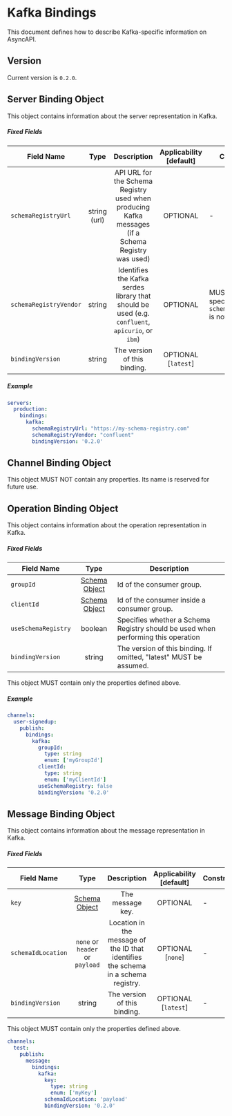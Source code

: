 # Kafka Bindings

This document defines how to describe Kafka-specific information on AsyncAPI.

<a name="version"></a>

## Version

Current version is `0.2.0`.


<a name="server"></a>

## Server Binding Object

This object contains information about the server representation in Kafka.

##### Fixed Fields

Field Name | Type | Description | Applicability [default] | Constraints
---|:---:|:---:|:---:|---
`schemaRegistryUrl` | string (url) | API URL for the Schema Registry used when producing Kafka messages (if a Schema Registry was used) | OPTIONAL | -
`schemaRegistryVendor` | string | Identifies the Kafka serdes library that should be used (e.g. `confluent`, `apicurio`, or `ibm`) | OPTIONAL | MUST NOT be specified if `schemaRegistryUrl` is not specified
<a name="serverBindingObjectBindingVersion"></a>`bindingVersion` | string | The version of this binding. | OPTIONAL [`latest`]

##### Example

```yaml
servers:
  production:
    bindings:
      kafka:
        schemaRegistryUrl: "https://my-schema-registry.com"
        schemaRegistryVendor: "confluent"
        bindingVersion: '0.2.0'
```


<a name="channel"></a>

## Channel Binding Object

This object MUST NOT contain any properties. Its name is reserved for future use.


<a name="operation"></a>

## Operation Binding Object

This object contains information about the operation representation in Kafka.

##### Fixed Fields

Field Name | Type | Description
---|:---:|---
<a name="operationBindingObjectGroupId"></a>`groupId` | [Schema Object][schemaObject] | Id of the consumer group.
<a name="operationBindingObjectClientId"></a>`clientId` | [Schema Object][schemaObject] | Id of the consumer inside a consumer group.
`useSchemaRegistry` | boolean | Specifies whether a Schema Registry should be used when performing this operation
<a name="operationBindingObjectBindingVersion"></a>`bindingVersion` | string | The version of this binding. If omitted, "latest" MUST be assumed.

This object MUST contain only the properties defined above.

##### Example

```yaml
channels:
  user-signedup:
    publish:
      bindings:
        kafka:
          groupId:
            type: string
            enum: ['myGroupId']
          clientId:
            type: string
            enum: ['myClientId']
          useSchemaRegistry: false
          bindingVersion: '0.2.0'
```


<a name="message"></a>

## Message Binding Object

This object contains information about the message representation in Kafka.

##### Fixed Fields

Field Name | Type | Description | Applicability [default] | Constraints
---|:---:|:---:|:---:|---
<a name="messageBindingObjectKey"></a>`key` | [Schema Object][schemaObject] | The message key. | OPTIONAL | -
`schemaIdLocation` | `none` or `header` or `payload` | Location in the message of the ID that identifies the schema in a schema registry.  | OPTIONAL [`none`] | -
<a name="messageBindingObjectBindingVersion"></a>`bindingVersion` | string | The version of this binding. | OPTIONAL [`latest`] | -

This object MUST contain only the properties defined above.


```yaml
channels:
  test:
    publish:
      message:
        bindings:
          kafka:
            key:
              type: string
              enum: ['myKey']
            schemaIdLocation: 'payload'
            bindingVersion: '0.2.0'
```

[schemaObject]: https://www.asyncapi.com/docs/specifications/2.0.0/#schemaObject
